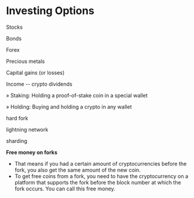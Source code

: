 # Investing Options

Stocks

Bonds

Forex

Precious metals





Capital gains \(or losses\) 

Income -- crypto dividends



» Staking: Holding a proof-of-stake coin in a special wallet 

» Holding: Buying and holding a crypto in any wallet





hard fork 

lightning network 

sharding

**Free money on forks**

* That means if you had a certain amount of cryptocurrencies before the fork, you also get the same amount of the new coin.
* To get free coins from a fork, you need to have the cryptocurrency on a platform that supports the fork before the block number at which the fork occurs. You can call this free money.



